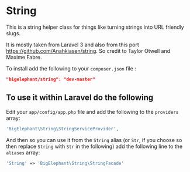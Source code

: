 # String

This is a string helper class for things like turning strings into URL friendly slugs.

It is mostly taken from Laravel 3 and also from this port https://github.com/Anahkiasen/string. So credit to Taylor Otwell and Maxime Fabre.

To install add the following to your `composer.json` file :

```json
"bigelephant/string": "dev-master"
```

## To use it within Laravel do the following

Edit your `app/config/app.php` file and add the following to the `providers` array:
```php
'BigElephant\String\StringServiceProvider',
```

And then so you can use it from the `String` alias (or `Str`, if you choose so then replace `String` with `Str` in the following) add the following line to the `aliases` array:

```php
'String' => 'BigElephant\String\StringFacade'
```